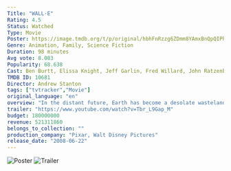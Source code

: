 ```yaml
---
Title: "WALL·E"
Rating: 4.5
Status: Watched
Type: Movie
Poster: https://image.tmdb.org/t/p/original/hbhFnRzzg6ZDmm8YAmxBnQpQIPh.jpg
Genre: Animation, Family, Science Fiction
Duration: 98 minutes
Avg vote: 8.083
Popularity: 68.638
Cast: Ben Burtt, Elissa Knight, Jeff Garlin, Fred Willard, John Ratzenberger, Kathy Najimy, Sigourney Weaver, Teddy Newton, Bob Bergen, John Cygan
TMDB ID: 10681
Director: Andrew Stanton
tags: ["tvtracker","Movie"]
original_language: "en"
overview: "In the distant future, Earth has become a desolate wasteland, abandoned by humanity and overrun by mountains of trash. Amidst the rubble, a small, lovable robot named WALL-E spends his days tirelessly cleaning up the mess. But when a sleek, high-tech robot named EVE arrives on a mission to search for signs of life, WALL-E is immediately smitten. Together, they embark on a journey across the cosmos."
trailer: "https://www.youtube.com/watch?v=Tbr_L9Gap_M"
budget: 180000000
revenue: 521311860
belongs_to_collection: ""
production_company: "Pixar, Walt Disney Pictures"
release_date: "2008-06-22"
---
```


![Poster](https://image.tmdb.org/t/p/original/hbhFnRzzg6ZDmm8YAmxBnQpQIPh.jpg)
![Trailer](https://www.youtube.com/watch?v=Tbr_L9Gap_M)